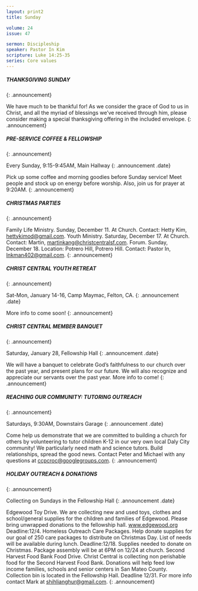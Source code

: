 ```yaml
---
layout: print2
title: Sunday

volume: 24
issue: 47

sermon: Discipleship
speaker: Pastor In Kim
scripture: Luke 14:25-35
series: Core values
---
```


##### THANKSGIVING SUNDAY
{: .announcement}


We have much to be thankful for! As we consider the grace of God to us in Christ, and all the myriad of blessings we’ve received through him, please consider making a special thanksgiving offering in the included envelope.
{: .announcement}


##### PRE-SERVICE COFFEE & FELLOWSHIP
{: .announcement}


Every Sunday, 9:15-9:45AM, Main Hallway
{: .announcement .date}


Pick up some coffee and morning goodies before Sunday service! Meet people and stock up on energy before worship. Also, join us for prayer at 9:20AM.
{: .announcement}


##### CHRISTMAS PARTIES
{: .announcement}


Family Life Ministry. Sunday, December 11. At Church. Contact: Hetty Kim, hettykimod@gmail.com.
Youth Ministry. Saturday, December 17. At Church. Contact: Martin, martinkang@christcentralsf.com.
Forum. Sunday, December 18. Location: Potrero Hill, Potrero Hill. Contact: Pastor In, Inkman402@gmail.com.
{: .announcement}


##### CHRIST CENTRAL YOUTH RETREAT
{: .announcement}


Sat-Mon, January 14-16, Camp Maymac, Felton, CA.
{: .announcement .date}


More info to come soon!
{: .announcement}


##### CHRIST CENTRAL MEMBER BANQUET
{: .announcement}


Saturday, January 28, Fellowship Hall
{: .announcement .date}


We will have a banquet to celebrate God’s faithfulness to our church over the past year, and present plans for our future. We will also recognize and appreciate our servants over the past year. More info to come!
{: .announcement}


##### REACHING OUR COMMUNITY: TUTORING OUTREACH
{: .announcement}


Saturdays, 9:30AM, Downstairs Garage
{: .announcement .date}


Come help us demonstrate that we are committed to building a church for others by volunteering to tutor children K-12 in our very own local Daly City community! We particularly need math and science tutors. Build relationships, spread the good news. Contact Peter and Michael with any questions at ccpcroc@googlegroups.com.
{: .announcement}


##### HOLIDAY OUTREACH & DONATIONS
{: .announcement}


Collecting  on Sundays in the Fellowship Hall
{: .announcement .date}


Edgewood Toy Drive. We are collecting new and used toys, clothes and school/general supplies for the children and families of Edgewood. Please bring unwrapped donations to the fellowship hall. www.edgewood.org Deadline:12/4.
Homeless Outreach Care Packages. Help donate supplies for our goal of 250 care packages to distribute on Christmas Day. List of needs will be available during lunch. Deadline:12/18. Supplies needed to donate on Christmas. Package assembly  will be at 6PM on 12/24 at church.
Second Harvest Food Bank Food Drive. Christ Central is collecting non perishable food for the Second Harvest Food Bank. Donations will help feed low income families, schools and senior centers in San Mateo County. Collection bin is located in the Fellowship Hall. Deadline 12/31.
For more info contact Mark at shihlianghur@gmail.com.
{: .announcement}
